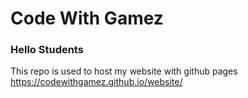 # Code With Gamez
### Hello Students
This repo is used to host my website with github pages
https://codewithgamez.github.io/website/
